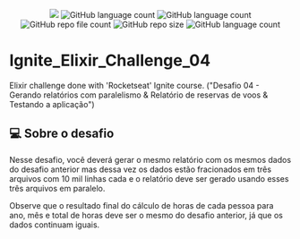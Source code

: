 <p align="center">
  <img src="http://img.shields.io/static/v1?label=STATUS&message=Concluded&color=blue&style=flat"/>
  <img alt="GitHub language count" src="https://img.shields.io/github/languages/count/Rafa-KozAnd/Ignite_Elixir_Challenge_04">
  <img alt="GitHub language count" src="https://img.shields.io/github/languages/top/Rafa-KozAnd/Ignite_Elixir_Challenge_04">
  <img alt="GitHub repo file count" src="https://img.shields.io/github/directory-file-count/Rafa-KozAnd/Ignite_Elixir_Challenge_04">
  <img alt="GitHub repo size" src="https://img.shields.io/github/repo-size/Rafa-KozAnd/Ignite_Elixir_Challenge_04">
  <img alt="GitHub language count" src="https://img.shields.io/github/license/Rafa-KozAnd/Ignite_Elixir_Challenge_04">
</p>

# Ignite_Elixir_Challenge_04

Elixir challenge done with 'Rocketseat' Ignite course. ("Desafio 04 - Gerando relatórios com paralelismo &amp; Relatório de reservas de voos &amp; Testando a aplicação")

## 💻 Sobre o desafio

Nesse desafio, você deverá gerar o mesmo relatório com os mesmos dados do desafio anterior mas dessa vez os dados estão fracionados em três arquivos com 10 mil linhas cada e o relatório deve ser gerado usando esses três arquivos em paralelo.

Observe que o resultado final do cálculo de horas de cada pessoa para ano, mês e total de horas deve ser o mesmo do desafio anterior, já que os dados continuam iguais.
